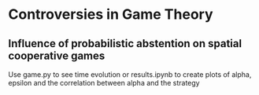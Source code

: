 # Controversies in Game Theory
## Influence of probabilistic abstention on spatial cooperative games

Use game.py to see time evolution or results.ipynb to create plots of alpha, epsilon and the correlation between alpha and the strategy